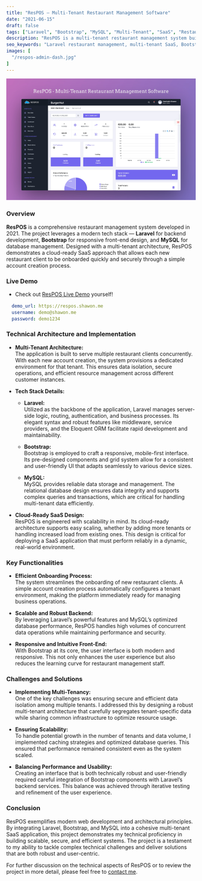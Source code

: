 ```yaml
---
title: "ResPOS – Multi-Tenant Restaurant Management Software"
date: "2021-06-15"
draft: false
tags: ["Laravel", "Bootstrap", "MySQL", "Multi-Tenant", "SaaS", "Restaurant Management", "Full-Stack", "Web App"]
description: "ResPOS is a multi-tenant restaurant management system built with Laravel, Bootstrap, and MySQL. Developed in 2021, it features scalable SaaS architecture, efficient onboarding, and robust multi-tenant support."
seo_keywords: "Laravel restaurant management, multi-tenant SaaS, Bootstrap, MySQL, cloud application, scalable SaaS, technical project, restaurant management software"
images: [
  "/respos-admin-dash.jpg"
]
---
```


![ResPOS Admin Dashboard](respos-admin-dash.jpg)

### Overview

**ResPOS** is a comprehensive restaurant management system developed in 2021. The project leverages a modern tech stack — **Laravel** for backend development, **Bootstrap** for responsive front-end design, and **MySQL** for database management. Designed with a multi-tenant architecture, ResPOS demonstrates a cloud-ready SaaS approach that allows each new restaurant client to be onboarded quickly and securely through a simple account creation process.

### Live Demo 
- Check out [ResPOS Live Demo](https://respos.shawon.me) yourself!

```yaml
  demo_url: https://respos.shawon.me
  username: demo@shawon.me
  password: demo1234
```

### Technical Architecture and Implementation

- **Multi-Tenant Architecture:**  
  The application is built to serve multiple restaurant clients concurrently. With each new account creation, the system provisions a dedicated environment for that tenant. This ensures data isolation, secure operations, and efficient resource management across different customer instances.

- **Tech Stack Details:**
  - **Laravel:**  
    Utilized as the backbone of the application, Laravel manages server-side logic, routing, authentication, and business processes. Its elegant syntax and robust features like middleware, service providers, and the Eloquent ORM facilitate rapid development and maintainability.
  
  - **Bootstrap:**  
    Bootstrap is employed to craft a responsive, mobile-first interface. Its pre-designed components and grid system allow for a consistent and user-friendly UI that adapts seamlessly to various device sizes.
  
  - **MySQL:**  
    MySQL provides reliable data storage and management. The relational database design ensures data integrity and supports complex queries and transactions, which are critical for handling multi-tenant data efficiently.

- **Cloud-Ready SaaS Design:**  
  ResPOS is engineered with scalability in mind. Its cloud-ready architecture supports easy scaling, whether by adding more tenants or handling increased load from existing ones. This design is critical for deploying a SaaS application that must perform reliably in a dynamic, real-world environment.

### Key Functionalities

- **Efficient Onboarding Process:**  
  The system streamlines the onboarding of new restaurant clients. A simple account creation process automatically configures a tenant environment, making the platform immediately ready for managing business operations.
  
- **Scalable and Robust Backend:**  
  By leveraging Laravel’s powerful features and MySQL’s optimized database performance, ResPOS handles high volumes of concurrent data operations while maintaining performance and security.
  
- **Responsive and Intuitive Front-End:**  
  With Bootstrap at its core, the user interface is both modern and responsive. This not only enhances the user experience but also reduces the learning curve for restaurant management staff.

### Challenges and Solutions

- **Implementing Multi-Tenancy:**  
  One of the key challenges was ensuring secure and efficient data isolation among multiple tenants. I addressed this by designing a robust multi-tenant architecture that carefully segregates tenant-specific data while sharing common infrastructure to optimize resource usage.

- **Ensuring Scalability:**  
  To handle potential growth in the number of tenants and data volume, I implemented caching strategies and optimized database queries. This ensured that performance remained consistent even as the system scaled.

- **Balancing Performance and Usability:**  
  Creating an interface that is both technically robust and user-friendly required careful integration of Bootstrap components with Laravel’s backend services. This balance was achieved through iterative testing and refinement of the user experience.

### Conclusion

ResPOS exemplifies modern web development and architectural principles. By integrating Laravel, Bootstrap, and MySQL into a cohesive multi-tenant SaaS application, this project demonstrates my technical proficiency in building scalable, secure, and efficient systems. The project is a testament to my ability to tackle complex technical challenges and deliver solutions that are both robust and user-centric.

For further discussion on the technical aspects of ResPOS or to review the project in more detail, please feel free to [contact me](/contact).
